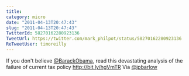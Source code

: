```yaml
---
title: 
category: micro
date: "2011-04-13T20:47:43"
slug: "2011-04-13T20:47:43"
TwitterId: 58270162280923136
TweetUrl: https://twitter.com/mark_philpot/status/58270162280923136
ReTweetUser: timoreilly
---
```


<i class="fa fa-retweet" aria-hidden="true"></i> If you don't believe [@BarackObama](https://twitter.com/BarackObama), read this devastating analysis of the failure of current tax policy http://bit.ly/hgVmTR 
Via [@jpbarlow](https://twitter.com/jpbarlow)